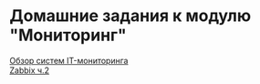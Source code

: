 # Домашние задания к модулю "Мониторинг"
[Обзор систем IT-мониторинга](https://github.com/nataliya-panina/Monitoring/blob/main/1/README.md)  
[Zabbix ч.2](https://github.com/nataliya-panina/Monitoring/blob/main/zabbix2/README.md)  

